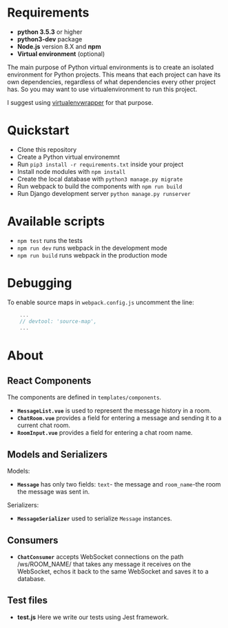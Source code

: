 # Requirements

* **python 3.5.3** or higher
* **python3-dev** package
* **Node.js** version 8.X and **npm**
* **Virtual environment** (optional)

The main purpose of Python virtual environments is to create an isolated environment for Python projects. This means that each project can have its own dependencies, regardless of what dependencies every other project has. So you may want to use virtualenvironment to run this project.

I suggest using [virtualenvwrapper](http://virtualenvwrapper.readthedocs.io/en/latest/) for that purpose.

# Quickstart
* Сlone this repository
* Create a Python virtual environemnt
* Run `pip3 install -r requirements.txt` inside your project
* Install node modules with `npm install`
* Create the local database with `python3 manage.py migrate`
* Run webpack to build the components with `npm run build`
* Run Django development server `python manage.py runserver`

# Available scripts
* `npm test` runs the tests
* `npm run dev` runs webpack in the development mode
* `npm run build` runs webpack in the production mode

# Debugging
To enable source maps in `webpack.config.js` uncomment the line:
```javascript
    ...
    // devtool: 'source-map',
    ...
``` 
#  About
React Components
-
The components are defined in `templates/components`.
* **`MessageList.vue`** is used to represent the message history in a room.
* **`ChatRoom.vue`** provides a field for entering a message and sending it to a current chat room.
* **`RoomInput.vue`** provides a field for entering a chat room name.

Models and Serializers
-
Models:
* **`Message`** has only two fields: `text`- the message and `room_name`-the room the message was sent in.

Serializers:
* **`MessageSerializer`** used to serialize `Message` instances.

Consumers
-
* **`ChatConsumer`** accepts WebSocket connections on the path /ws/ROOM_NAME/ that takes any message it receives on the WebSocket, echos it back to the same WebSocket and saves it to a database.

Test files
---
* **test.js** Here we write our tests using Jest framework.